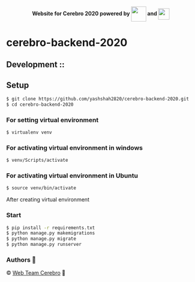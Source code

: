 <h4 align="center"> Website for Cerebro 2020 powered by
<img src="https://cdn2.iconfinder.com/data/icons/designer-skills/128/react-512.png" width="40" align="center"> and
<img src="https://img.icons8.com/windows/32/000000/django.png" width="30" align="center"></h4>

# cerebro-backend-2020


## Development ::

## Setup

```sh
$ git clone https://github.com/yashshah2820/cerebro-backend-2020.git
$ cd cerebro-backend-2020
```

### For setting virtual environment
```sh
$ virtualenv venv
```

### For activating virtual environment in windows
```sh
$ venv/Scripts/activate
```

### For activating virtual environment in Ubuntu
```sh
$ source venv/bin/activate
```

After creating virtual environment 
 
### Start
```sh
$ pip install -r requirements.txt
$ python manage.py makemigrations
$ python manage.py migrate
$ python manage.py runserver
```
### Authors :pencil:

©️ [Web Team Cerebro](https://github.com/orgs/cerebro-iiitv/teams/web-team) :tada:
